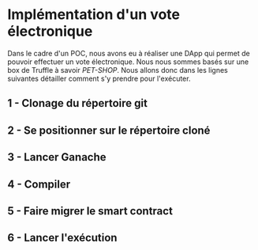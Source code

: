 # Implémentation d'un vote électronique

Dans le cadre d'un POC, nous avons eu à réaliser une DApp qui permet de pouvoir effectuer un vote électronique. 
Nous nous sommes basés sur une box de Truffle à savoir *_PET-SHOP_*.
Nous allons donc dans les lignes suivantes détailler comment s'y prendre pour l'exécuter.

## 1 - Clonage du répertoire git

## 2 - Se positionner sur le répertoire cloné

## 3 - Lancer Ganache

## 4 - Compiler

## 5 - Faire migrer le smart contract

## 6 - Lancer l'exécution


